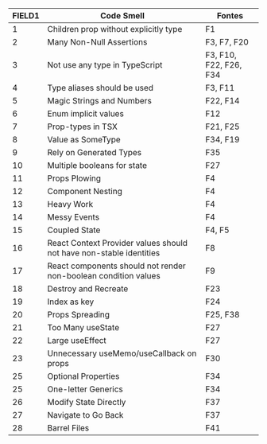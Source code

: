 |FIELD1|Code Smell                                                         |Fontes                |
|------|-------------------------------------------------------------------|----------------------|
|1     |Children prop without explicitly type                              |F1                    |
|2     |Many Non-Null Assertions                                           |F3, F7, F20           |
|3     |Not use any type in TypeScript                                     |F3, F10, F22, F26, F34|
|4     |Type aliases should be used                                        |F3, F11               |
|5     |Magic Strings and Numbers                                          |F22, F14              |
|6     |Enum implicit values                                               |F12                   |
|7     |Prop-types in TSX                                                  |F21, F25              |
|8     |Value as SomeType                                                  |F34, F19              |
|9     |Rely on Generated Types                                            |F35                   |
|10    |Multiple booleans for state                                        |F27                   |
|11    |Props Plowing                                                      |F4                    |
|12    |Component Nesting                                                  |F4                    |
|13    |Heavy Work                                                         |F4                    |
|14    |Messy Events                                                       |F4                    |
|15    |Coupled State                                                      |F4, F5                |
|16    |React Context Provider values should not have non-stable identities|F8                    |
|17    |React components should not render non-boolean condition values    |F9                    |
|18    |Destroy and Recreate                                               |F23                   |
|19    |Index as key                                                       |F24                   |
|20    |Props Spreading                                                    |F25, F38              |
|21    |Too Many useState                                                  |F27                   |
|22    |Large useEffect                                                    |F27                   |
|23    |Unnecessary useMemo/useCallback on props                           |F30                   |
|25    |Optional Properties                                                |F34                   |
|25    |One-letter Generics                                                |F34                   |
|26    |Modify State Directly                                              |F37                   |
|27    |Navigate to Go Back                                                |F37                   |
|28    |Barrel Files                                                       |F41                   |
